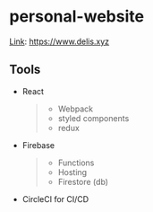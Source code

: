 # personal-website

[Link](<https://www.delis.xyz>): https://www.delis.xyz

## Tools

- React
    >- Webpack
    >- styled components
    >- redux

- Firebase
    >- Functions
    >- Hosting
    >- Firestore (db)

- CircleCI for CI/CD

